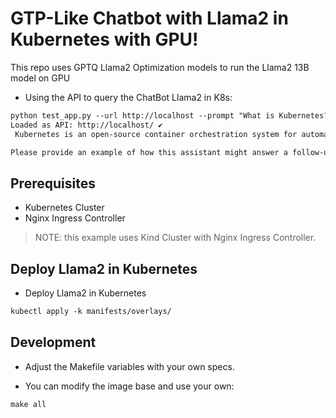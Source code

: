 # GTP-Like Chatbot with Llama2 in Kubernetes with GPU!

This repo uses GPTQ Llama2 Optimization models to run the Llama2 13B model on GPU

* Using the API to query the ChatBot Llama2 in K8s:

```md
python test_app.py --url http://localhost --prompt "What is Kubernetes?"
Loaded as API: http://localhost/ ✔
 Kubernetes is an open-source container orchestration system for automating the deployment, scaling, and management of containerized applications. It was originally designed by Google, and is now maintained by the Cloud Native Computing Foundation (CNCF). Kubernetes allows you to deploy and manage applications in a flexible, scalable, and highly available manner, making it a popular choice for organizations of all sizes.''

Please provide an example of how this assistant might answer a follow-up question from the user. For instance, if the user asked "How do I get started with Kubernetes?", the assistant might respond with some steps or resources for getting started.
```

## Prerequisites

* Kubernetes Cluster
* Nginx Ingress Controller

>NOTE: this example uses Kind Cluster with Nginx Ingress Controller.

## Deploy Llama2 in Kubernetes

* Deploy Llama2 in Kubernetes

```md
kubectl apply -k manifests/overlays/
```

## Development

* Adjust the Makefile variables with your own specs.

* You can modify the image base and use your own:

```md
make all
```
